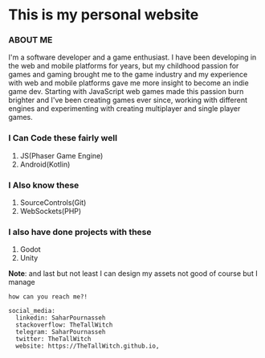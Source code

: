 
# This is my personal website

### ABOUT ME

I'm a software developer and a game enthusiast. I have been developing in the web and mobile platforms for years, but my childhood passion for games and gaming brought me to the game industry and my experience with web and mobile platforms gave me more insight to become an indie game dev. Starting with JavaScript web games made this passion burn brighter and I've been creating games ever since, working with different engines and experimenting with creating multiplayer and single player games.

### I Can Code these fairly well

1. JS(Phaser Game Engine)
2. Android(Kotlin)

### I Also know these 

1. SourceControls(Git)
2. WebSockets(PHP)

### I also have done projects with these

1. Godot
2. Unity


**Note**: and last but not least I can design my assets not good of course but I manage

`how can you reach me?!`
```
social_media:  
  linkedin: SaharPournasseh
  stackoverflow: TheTallWitch
  telegram: SaharPournasseh
  twitter: TheTallWitch
  website: https://TheTallWitch.github.io,
```

